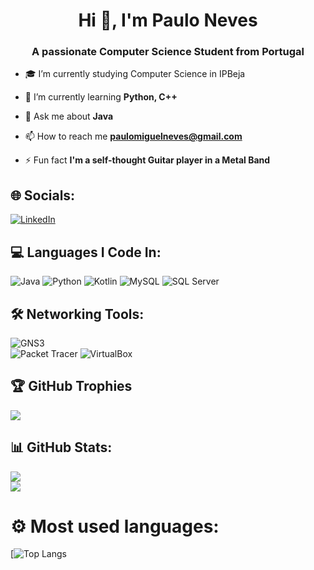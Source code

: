 <h1 align="center">Hi 👋, I'm Paulo Neves</h1>
<h3 align="center">A passionate Computer Science Student from Portugal</h3>

- 🎓 I’m currently studying Computer Science in IPBeja

- 🌱 I’m currently learning **Python, C++**

- 💬 Ask me about **Java**

- 📫 How to reach me **paulomiguelneves@gmail.com**

- ⚡ Fun fact **I'm a self-thought Guitar player in a Metal Band**



## 🌐 Socials:
[![LinkedIn](https://img.shields.io/badge/LinkedIn-%230077B5.svg?logo=linkedin&logoColor=white)]("https://linkedin.com/in/https://www.linkedin.com/in/paulo-neves-255b46286") 


## 💻 **Languages I Code In:**  
![Java](https://img.shields.io/badge/java-%23ED8B00.svg?style=for-the-badge&logo=openjdk&logoColor=white) 
![Python](https://img.shields.io/badge/python-3670A0?style=for-the-badge&logo=python&logoColor=ffdd54)
![Kotlin](https://img.shields.io/badge/kotlin-FFA500?style=for-the-badge&logo=kotlin&logoColor=9D00FF)
![MySQL](https://img.shields.io/badge/MySQL-4479A1?style=for-the-badge&logo=mysql&logoColor=white)
![SQL Server](https://img.shields.io/badge/SQL%20Server-CC2927?style=for-the-badge&logo=microsoft-sql-server&logoColor=white) 

## 🛠️ Networking Tools: 
![GNS3](https://img.shields.io/badge/GNS3-0078D7?style=for-the-badge&logo=gns3&logoColor=white)  
![Packet Tracer](https://img.shields.io/badge/Packet%20Tracer-009688?style=for-the-badge&logo=cisco&logoColor=white)
![VirtualBox](https://img.shields.io/badge/VirtualBox-183A61?style=for-the-badge&logo=virtualbox&logoColor=white)  

## 🏆 GitHub Trophies
![](https://github-profile-trophy.vercel.app/?username=traquinices&theme=radical&no-frame=false&no-bg=false&margin-w=4)

## 📊 GitHub Stats:
![](https://github-readme-stats.vercel.app/api?username=traquinices&theme=dark&hide_border=false&include_all_commits=false&count_private=false)<br/>
![](https://github-readme-streak-stats.herokuapp.com/?user=traquinices&theme=dark&hide_border=false)<br/>

# ⚙️ Most used languages: 
[![Top Langs](https://github-readme-stats.vercel.app/api/top-langs/?username=traquinices&theme=dark&hide_border=false&include_all_commits=false&count_private=false&layout=compact)



